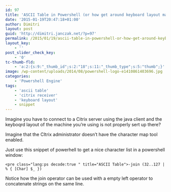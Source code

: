 ```yaml
---
id: 97
title: 'ASCII Table in Powershell (or how get around keyboard layout mapping issues)'
date: '2015-01-19T20:47:18+01:00'
author: Dimitri
layout: post
guid: 'http://dimitri.janczak.net/?p=97'
permalink: /2015/01/19/ascii-table-in-powershell-or-how-get-around-keyboard-layout-mappings-issue/
layout_key:
    - ''
post_slider_check_key:
    - '0'
tc-thumb-fld:
    - 'a:2:{s:9:"_thumb_id";s:2:"18";s:11:"_thumb_type";s:5:"thumb";}'
image: /wp-content/uploads/2014/08/powershell-logo-e1410861403696.jpg
categories:
    - 'Powershell Engine'
tags:
    - 'ascii table'
    - 'citrix receiver'
    - 'keyboard layout'
    - snippet
---
```


Imagine you have to connect to a Citrix server using the java client and the keyboqrd layout of the machine you’re using is not properly sert up there?

Imagine that the CItrix administrator doesn’t have the character map tool enabled.

Just use this snippet of powerhell to get a nice character list in a powershell window:

```
<pre class="lang:ps decode:true " title="ASCII Table">-join (32..127 |  % { [Char] $_ })
```

Notice how the join operator can be used with a empty left operator to concatenate strings on the same line.